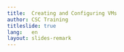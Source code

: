 ```yaml
---
title:	Creating and Configuring VMs
author:	CSC Training
titleslide: true
lang:	en
layout: slides-remark
---
```

